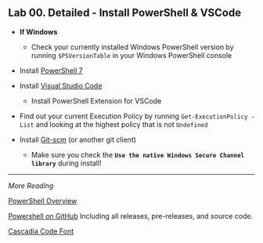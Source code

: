 ## Lab 00. Detailed - Install PowerShell & VSCode

- **If Windows**
  - Check your currently installed Windows PowerShell version by running `$PSVersionTable` in your Windows PowerShell console

- Install [PowerShell 7](https://github.com/PowerShell/PowerShell/releases/tag/v7.2.1)

- Install [Visual Studio Code](http://aka.ms/vscode)
  - Install PowerShell Extension for VSCode

- Find out your current Execution Policy by running `Get-ExecutionPolicy -List` and looking at the highest policy that is not `Undefined`

- Install [Git-scm](https://git-scm.com/) (or another git client)
  - Make sure you check the **`Use the native Windows Secure Channel library`** during install!

---

*More Reading*

[PowerShell Overview](https://docs.microsoft.com/en-us/powershell/scripting/overview)

[Powershell on GitHub](https://github.com/PowerShell/PowerShell) Including all releases, pre-releases, and source code.

[Cascadia Code Font](https://github.com/microsoft/cascadia-code)
